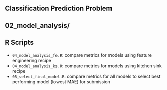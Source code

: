 ## Classification Prediction Problem
## 02_model_analysis/

## R Scripts
- `04_model_analysis_fe.R`: compare metrics for models using feature engineering recipe 
- `04_model_analysis_ks.R`: compare metrics for models using kitchen sink recipe 
- `05_select_final_model.R`: compare metrics for all models to select best performing model (lowest MAE) for submission